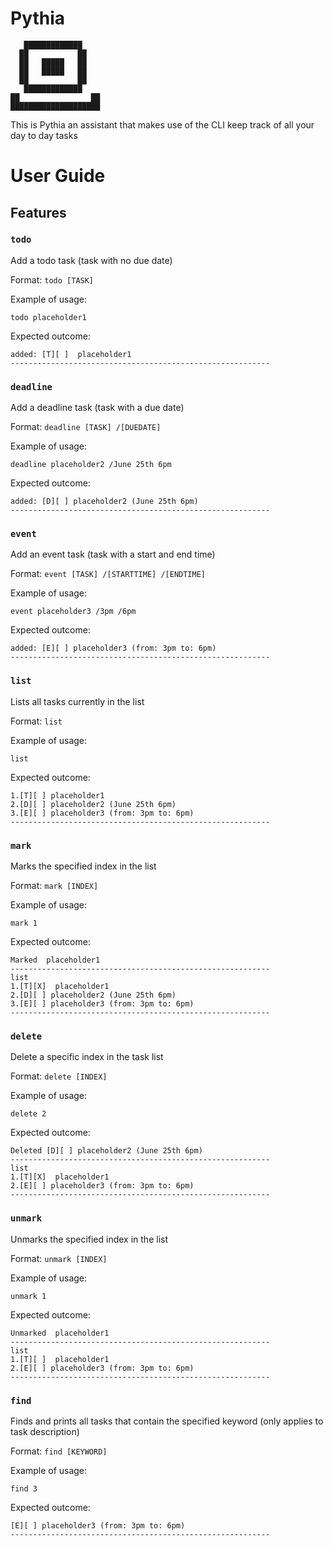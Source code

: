 # Pythia

       █████████████   
      ██           ██ 
      ██   █████   ██ 
      ██   █████   ██ 
      ██           ██ 
       █████████████ 
    ██                ██
    ████████████████████
This is Pythia an assistant that makes use of the CLI keep track of all your day to day tasks

# User Guide

## Features

### `todo`

Add a todo task (task with no due date)

Format: `todo [TASK]`

Example of usage:

`todo placeholder1`

Expected outcome:
```
added: [T][ ]  placeholder1
----------------------------------------------------------
```

### `deadline`

Add a deadline task (task with a due date)

Format: `deadline [TASK] /[DUEDATE]`

Example of usage:

`deadline placeholder2 /June 25th 6pm`

Expected outcome:
```
added: [D][ ] placeholder2 (June 25th 6pm)
----------------------------------------------------------
```

### `event`

Add an event task (task with a start and end time)

Format: `event [TASK] /[STARTTIME] /[ENDTIME]`

Example of usage:

`event placeholder3 /3pm /6pm`

Expected outcome:
```
added: [E][ ] placeholder3 (from: 3pm to: 6pm)
----------------------------------------------------------
```

### `list` 

Lists all tasks currently in the list

Format: `list`

Example of usage: 

`list`

Expected outcome:
```
1.[T][ ] placeholder1
2.[D][ ] placeholder2 (June 25th 6pm)
3.[E][ ] placeholder3 (from: 3pm to: 6pm)
----------------------------------------------------------
```

### `mark`

Marks the specified index in the list

Format: `mark [INDEX]`

Example of usage:

`mark 1`

Expected outcome:
```
Marked  placeholder1
----------------------------------------------------------
list
1.[T][X]  placeholder1
2.[D][ ] placeholder2 (June 25th 6pm)
3.[E][ ] placeholder3 (from: 3pm to: 6pm)
----------------------------------------------------------
```

### `delete`

Delete a specific index in the task list

Format: `delete [INDEX]`

Example of usage:

`delete 2`

Expected outcome:
```
Deleted [D][ ] placeholder2 (June 25th 6pm)
----------------------------------------------------------
list
1.[T][X]  placeholder1
2.[E][ ] placeholder3 (from: 3pm to: 6pm)
----------------------------------------------------------
```

### `unmark`

Unmarks the specified index in the list

Format: `unmark [INDEX]`

Example of usage:

`unmark 1`

Expected outcome:
```
Unmarked  placeholder1
----------------------------------------------------------
list
1.[T][ ]  placeholder1
2.[E][ ] placeholder3 (from: 3pm to: 6pm)
----------------------------------------------------------
```

### `find`

Finds and prints all tasks that contain the specified keyword (only applies to task description)

Format: `find [KEYWORD]`

Example of usage:

`find 3`

Expected outcome:
```
[E][ ] placeholder3 (from: 3pm to: 6pm)
----------------------------------------------------------
```

